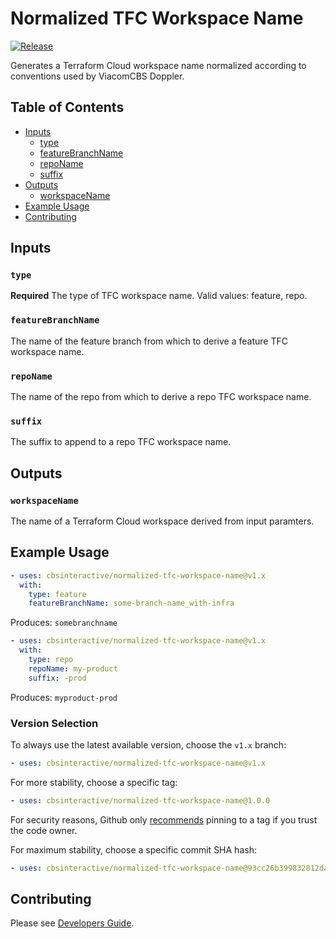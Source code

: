 # Normalized TFC Workspace Name

[![Release][release-badge]][releases]

Generates a Terraform Cloud workspace name normalized according to conventions used by ViacomCBS Doppler.

## Table of Contents

- [Inputs](#inputs)
  - [type](#type)
  - [featureBranchName](#featurebranchname)
  - [repoName](#reponame)
  - [suffix](#suffix)
- [Outputs](#outputs)
  - [workspaceName](#workspacename)
- [Example Usage](#example-usage)
- [Contributing](#contributing)

## Inputs

### `type`

**Required** The type of TFC workspace name. Valid values: feature, repo.

### `featureBranchName`

The name of the feature branch from which to derive a feature TFC workspace name.

### `repoName`

The name of the repo from which to derive a repo TFC workspace name.

### `suffix`

The suffix to append to a repo TFC workspace name.

## Outputs

### `workspaceName`

The name of a Terraform Cloud workspace derived from input paramters.

## Example Usage

```yaml
- uses: cbsinteractive/normalized-tfc-workspace-name@v1.x
  with:
    type: feature
    featureBranchName: some-branch-name_with-infra
```

Produces: `somebranchname`

```yaml
- uses: cbsinteractive/normalized-tfc-workspace-name@v1.x
  with:
    type: repo
    repoName: my-product
    suffix: -prod
```

Produces: `myproduct-prod`

### Version Selection

To always use the latest available version, choose the `v1.x` branch:

```yaml
- uses: cbsinteractive/normalized-tfc-workspace-name@v1.x
```

For more stability, choose a specific tag:

```yaml
- uses: cbsinteractive/normalized-tfc-workspace-name@1.0.0
```

For security reasons, Github only [recommends][security-recommendation-url] pinning to a tag if you trust the code owner.

For maximum stability, choose a specific commit SHA hash:

```yaml
- uses: cbsinteractive/normalized-tfc-workspace-name@93cc26b399832812dac406b26090080664b5d1eb
```

## Contributing

Please see [Developers Guide](DEVELOPERS.md).

[release-badge]: https://img.shields.io/github/workflow/status/cbsinteractive/normalized-tfc-workspace-name/Release?label=Build&logo=github&style=flat-square
[releases]: https://github.com/cbsinteractive/normalized-tfc-workspace-name/releases
[security-recommendation-url]: https://docs.github.com/en/actions/learn-github-actions/security-hardening-for-github-actions#using-third-party-actions
